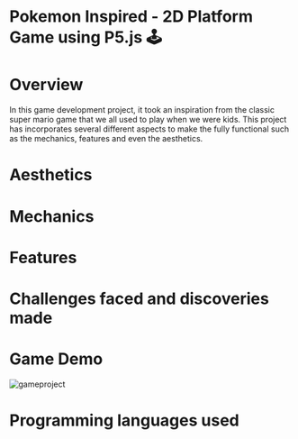 # Pokemon Inspired - 2D Platform Game using P5.js 🕹️

# Overview
In this game development project, it took an inspiration from the classic super mario game that we all used to play when we were kids. This project has incorporates several different aspects to make the fully functional such as the mechanics, features and even the aesthetics. 

# Aesthetics

# Mechanics

# Features

# Challenges faced and discoveries made

# Game Demo
![gameproject](https://github.com/user-attachments/assets/6b216a68-4d51-4ab6-963b-8c160e75f38d)

# Programming languages used

